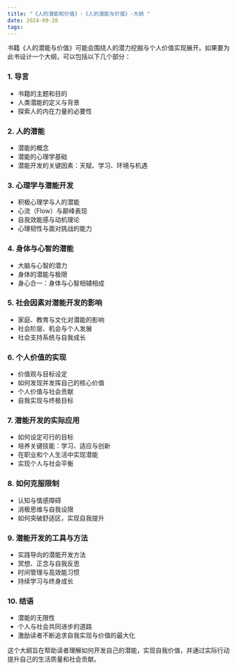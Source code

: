 ```yaml
---
title: "《人的潜能和价值》-《人的潜能与价值》-大纲 "
date: 2024-09-28
tags: 
---
```

书籍《人的潜能与价值》可能会围绕人的潜力挖掘与个人价值实现展开。如果要为此书设计一个大纲，可以包括以下几个部分：

### 1. **导言**
   - 书籍的主题和目的
   - 人类潜能的定义与背景
   - 探索人的内在力量的必要性

### 2. **人的潜能**
   - 潜能的概念
   - 潜能的心理学基础
   - 潜能开发的关键因素：天赋、学习、环境与机遇

### 3. **心理学与潜能开发**
   - 积极心理学与人的潜能
   - 心流（Flow）与巅峰表现
   - 自我效能感与动机理论
   - 心理韧性与面对挑战的能力

### 4. **身体与心智的潜能**
   - 大脑与心智的潜力
   - 身体的潜能与极限
   - 身心合一：身体与心智相辅相成

### 5. **社会因素对潜能开发的影响**
   - 家庭、教育与文化对潜能的影响
   - 社会阶层、机会与个人发展
   - 社会支持系统与自我成长

### 6. **个人价值的实现**
   - 价值观与目标设定
   - 如何发现并发挥自己的核心价值
   - 个人价值与社会贡献
   - 自我实现与终极目标

### 7. **潜能开发的实际应用**
   - 如何设定可行的目标
   - 培养关键技能：学习、适应与创新
   - 在职业和个人生活中实现潜能
   - 实现个人与社会平衡

### 8. **如何克服限制**
   - 认知与情感障碍
   - 消极思维与自我设限
   - 如何突破舒适区，实现自我提升

### 9. **潜能开发的工具与方法**
   - 实践导向的潜能开发方法
   - 冥想、正念与自我反思
   - 时间管理与高效能习惯
   - 持续学习与终身成长

### 10. **结语**
   - 潜能的无限性
   - 个人与社会共同进步的道路
   - 激励读者不断追求自我实现与价值的最大化

这个大纲旨在帮助读者理解如何开发自己的潜能，实现自我价值，并通过实际行动提升自己的生活质量和社会贡献。